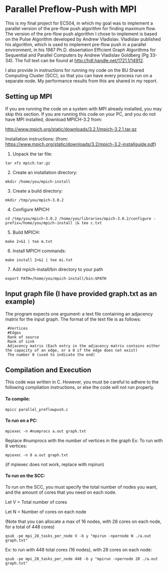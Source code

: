 # Parallel Preflow-Push with MPI
This is my final project for EC504, in which my goal was to implement a parallel version of the pre-flow push algorithm for finding maximum flow. The version of the pre-flow push algorithm I chose to implement is based on the Pulse Algorithm developed by Andrew Vladislav. Vladislav published his algorithm, which is used to implement pre-flow push in a parallel environment, in his 1987 Ph.D. dissertation Efficient Graph Algorithms for Sequential and Parallel Computers by Andrew Vladislav Goldberg (Pg 33-34). The full text can be found at http://hdl.handle.net/1721.1/14912.

I also provide in instructions for running my code on the BU Shared Computing Cluster (SCC), so that you can have every process run on a separate node. My performance results from this are shared in my report.

## Setting up MPI
If you are running the code on a system with MPI already installed, you may skip this section. If you are running this code on your PC, and you do not have MPI installed, download MPICH-3.2 from:

http://www.mpich.org/static/downloads/3.2.1/mpich-3.2.1.tar.gz

Installation instructions: (from: https://www.mpich.org/static/downloads/3.2/mpich-3.2-installguide.pdf)

1. Unpack the tar file:     

```tar xfz mpich.tar.gz```

2. Create an installation directory:     

```mkdir /home/you/mpich-install```

3. Create a build directory:    

```mkdir /tmp/you/mpich-3.0.2```

4. Configure MPICH:     

```cd /tmp/you/mpich-3.0.2 /home/you/libraries/mpich-3.0.2/configure -prefix=/home/you/mpich-install |& tee c.txt```

5.  Build MPICH:

```make 2>&1 | tee m.txt```

6. Install MPICH commands:

```make install 2>&1 | tee mi.txt```

7. Add mpich-install/bin directory to your path

```export PATH=/home/you/mpich-install/bin:$PATH```



## Input graph file (I have provided graph.txt as an example)

The program expects one argument: a text file containing an adjacency matrix for the input graph. The format of the text file is as follows:
 ```   
  #Vertices
  #Edges
  Rank of source
  Rank of sink
  Adjacency matrix (Each entry in the adjacency matrix contains either the capacity of an edge, or a 0 if the edge does not exist)
  The number 0 (used to indicate the end)
 ```
 
## Compilation and Execution

This code was written in C. However, you must be careful to adhere to the following compilation instructions, or else the code will not run properly.
    
#### To compile: 

```mpicc parallel_preflowpush.c```

#### To run on a PC: 

```mpiexec -n #numprocs a.out graph.txt```

Replace #numprocs with the number of vertices in the graph
Ex: To run with 8 vertices:
    
 ```mpiexec -n 8 a.out graph.txt```

 (if mpiexec does not work, replace with mpirun)

#### To run on the SCC: 
To run on the SCC, you must specify the total number of nodes you want, and the amount of cores that you need on each node.

Let V = Total number of cores 

Let N = Number of cores on each node 

(Note that you can allocate a max of 16 nodes, with 28 cores on each node, for a total of 448 cores)

```qsub -pe mpi_28_tasks_per_node V -b y "mpirun -npernode N ./a.out graph.txt"```

Ex: to run with 448 total cores (16 nodes), with 28 cores on each node:

```qsub -pe mpi_28_tasks_per_node 448 -b y "mpirun -npernode 28 ./a.out graph.txt"```
